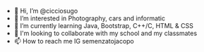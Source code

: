 - 👋 Hi, I’m @cicciosugo
- 👀 I’m interested in Photography, cars and informatic 
- 🌱 I’m currently learning Java, Bootstrap, C++/C, HTML & CSS
- 💞️ I'm looking to collaborate with my school and my classmates
- 📫 How to reach me IG semenzatojacopo

<!---
cicciosugo/cicciosugo is a ✨ special ✨ repository because its `README.md` (this file) appears on your GitHub profile.
You can click the Preview link to take a look at your changes.
--->
